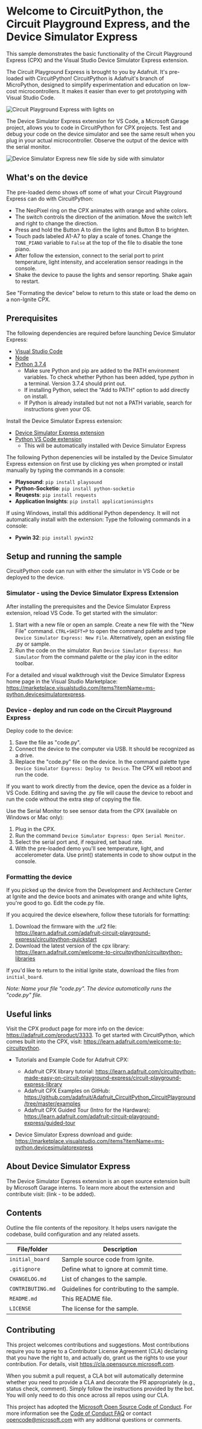 # Welcome to CircuitPython, the Circuit Playground Express, and the Device Simulator Express

This sample demonstrates the basic functionality of the Circuit Playground Express (CPX) and the Visual Studio Device Simulator Express extension. 

The Circuit Playground Express is brought to you by Adafruit. It's pre-loaded with CircuitPython! CircuitPython is Adafruit's branch of MicroPython, designed to simplify experimentation and education on low-cost microcontrollers. It makes it easier than ever to get prototyping with Visual Studio Code.

![Circuit Playground Express with lights on](https://github.com/microsoft/2019-ignite-circuit-playground/blob/master/Circuit_Playground_Express.jpg)

The Device Simulator Express extension for VS Code, a Microsoft Garage project, allows you to code in CircuitPython for CPX projects. Test and debug your code on the device simulator and see the same result when you plug in your actual microcontroller. Observe the output of the device with the serial monitor.

![Device Simulator Express new file side by side with simulator](https://github.com/microsoft/2019-ignite-circuit-playground/blob/master/Device-Simulator-Express-Screenshot.jpg)

## What's on the device

The pre-loaded demo shows off some of what your Circuit Playground Express can do with CircuitPython:
* The NeoPixel ring on the CPX animates with orange and white colors.
* The switch controls the direction of the animation. Move the switch left and right to change the direction.
* Press and hold the Button A to dim the lights and Button B to brighten.
* Touch pads labeled A1-A7 to play a scale of tones. Change the `TONE_PIANO` variable to `False` at the top of the file to disable the tone piano.
* After follow the extension, connect to the serial port to print temperature, light intensity, and acceleration sensor readings in the console. 
* Shake the device to pause the lights and sensor reporting. Shake again to restart.

See "Formating the device" below to return to this state or load the demo on a non-Ignite CPX.

## Prerequisites

The following dependencies are required before launching Device Simulator Express:
* [Visual Studio Code](https://code.visualstudio.com/)
* [Node](https://nodejs.org/en/download/)
* [Python 3.7.4](https://www.python.org/downloads/)
  * Make sure Python and pip are added to the PATH environment variables. To check whether Python has been added, type *python* in a terminal. Version 3.7.4 should print out. 
  * If installing Python, select the "Add to PATH" option to add directly on install.
  * If Python is already installed but not not a PATH variable, search for instructions given your OS.
  
Install the Device Simulator Express extension:
* [Device Simulator Express extension](https://marketplace.visualstudio.com/items?itemName=ms-python.devicesimulatorexpress)
* [Python VS Code extension](https://marketplace.visualstudio.com/items?itemName=ms-python.python)
  * This will be automatically installed with Device Simulator Express

The following Python depenencies will be installed by the Device Simulator Express extension on first use by clicking yes when prompted or install manually by typing the commands in a console:
* **Playsound**: `pip install playsound`
* **Python-Socketio**: `pip install python-socketio`
* **Reuqests**: `pip install requests`
* **Application Insights**: `pip install applicationinsights`

If using Windows, install this additional Python dependency. It will not automatically install with the extension:
Type the following commands in a console:
* **Pywin 32**: `pip install pywin32`

## Setup and running the sample
CircuitPython code can run with either the simulator in VS Code or be deployed to the device.

### Simulator - using the Device Simulator Express Extension
After installing the prerequisites and the Device Simulator Express extension, reload VS Code. To get started with the simulator:
1. Start with a new file or open an sample. Create a new file with the "New File" command. `CTRL+SHIFT+P` to open the command palette and type `Device Simulator Express: New File`. Alternatively, open an existing file .py or sample.
2. Run the code on the simulator. Run `Device Simulator Express: Run Simulator` from the command palette or the play icon in the editor toolbar.
 
For a detailed and visual walkthrough visit the Device Simulator Express home page in the Visual Studio Marketplace: https://marketplace.visualstudio.com/items?itemName=ms-python.devicesimulatorexpress.
 
### Device - deploy and run code on the Circuit Playground Express
Deploy code to the device:
1. Save the file as "code.py".
2. Connect the device to the computer via USB. It should be recognized as a drive.
3. Replace the "code.py" file on the device. In the command palette type `Device Simulator Express: Deploy to Device`. The CPX will reboot and run the code.

If you want to work directly from the device, open the device as a folder in VS Code. Editing and saving the .py file will cause the device to reboot and run the code without the extra step of copying the file.

Use the Serial Monitor to see sensor data from the CPX (available on Windows or Mac only):
1. Plug in the CPX.
2. Run the command `Device Simulator Express: Open Serial Monitor`.
3. Select the serial port and, if required, set baud rate.
4. With the pre-loaded demo you'll see temperature, light, and accelerometer data. Use print() statements in code to show output in the console.

### Formatting the device

If you picked up the device from the Development and Architecture Center at Ignite and the device boots and animates with orange and white lights, you're good to go. Edit the code.py file.

If you acquired the device elsewhere, follow these tutorials for formatting: 
1. Download the firmware with the .uf2 file: https://learn.adafruit.com/adafruit-circuit-playground-express/circuitpython-quickstart
2. Download the latest version of the cpx library: https://learn.adafruit.com/welcome-to-circuitpython/circuitpython-libraries

If you'd like to return to the initial Ignite state, download the files from `initial_board`.

*Note: Name your file  "code.py". The device automatically runs the "code.py" file.*

## Useful links
Visit the CPX product page for more info on the device: https://adafruit.com/product/3333. To get started with CircuitPython, which comes built into the CPX, visit: https://learn.adafruit.com/welcome-to-circuitpython.

* Tutorials and Example Code for Adafruit CPX:
  * Adafruit CPX library tutorial: https://learn.adafruit.com/circuitpython-made-easy-on-circuit-playground-express/circuit-playground-express-library
  * Adafruit CPX Examples on GitHub: https://github.com/adafruit/Adafruit_CircuitPython_CircuitPlayground/tree/master/examples
  * Adafruit CPX Guided Tour (Intro for the Hardware): https://learn.adafruit.com/adafruit-circuit-playground-express/guided-tour

* Device Simulator Express download and guide: https://marketplace.visualstudio.com/items?itemName=ms-python.devicesimulatorexpress

## About Device Simulator Express
The Device Simulator Express extension is an open source extension built by Microsoft Garage interns. To learn more about the extension and contribute visit: (link - to be added).

## Contents

Outline the file contents of the repository. It helps users navigate the codebase, build configuration and any related assets.

| File/folder       | Description                                |
|-------------------|--------------------------------------------|
| `initial_board`   | Sample source code from Ignite.            |
| `.gitignore`      | Define what to ignore at commit time.      |
| `CHANGELOG.md`    | List of changes to the sample.             |
| `CONTRIBUTING.md` | Guidelines for contributing to the sample. |
| `README.md`       | This README file.                          |
| `LICENSE`         | The license for the sample.                |

## Contributing

This project welcomes contributions and suggestions.  Most contributions require you to agree to a
Contributor License Agreement (CLA) declaring that you have the right to, and actually do, grant us
the rights to use your contribution. For details, visit https://cla.opensource.microsoft.com.

When you submit a pull request, a CLA bot will automatically determine whether you need to provide
a CLA and decorate the PR appropriately (e.g., status check, comment). Simply follow the instructions
provided by the bot. You will only need to do this once across all repos using our CLA.

This project has adopted the [Microsoft Open Source Code of Conduct](https://opensource.microsoft.com/codeofconduct/).
For more information see the [Code of Conduct FAQ](https://opensource.microsoft.com/codeofconduct/faq/) or
contact [opencode@microsoft.com](mailto:opencode@microsoft.com) with any additional questions or comments.
